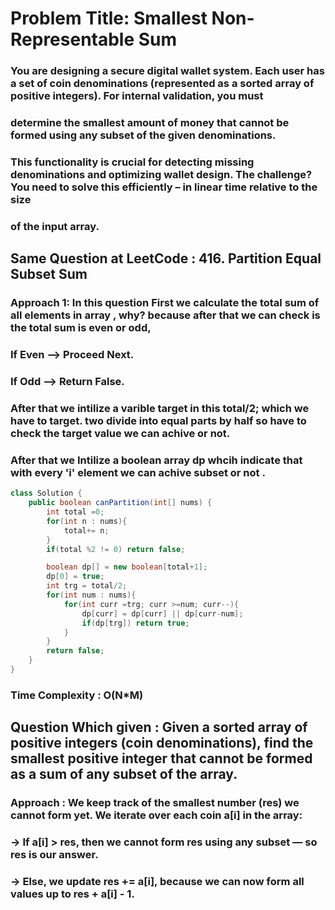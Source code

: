 #  Problem Title: Smallest Non-Representable Sum
###  You are designing a secure digital wallet system. Each user has a set of coin denominations (represented as a sorted array of positive integers). For internal validation, you must
###  determine the smallest amount of money that cannot be formed using any subset of the given denominations.
###  This functionality is crucial for detecting missing denominations and optimizing wallet design. The challenge? You need to solve this efficiently – in linear time relative to the size
###  of the input array.
##  Same Question at LeetCode : 416. Partition Equal Subset Sum
###  Approach 1: In this question First we calculate the total sum of all elements in array , why? because after that we can check is the total sum is even or odd,
###  If Even --> Proceed Next.
###  If Odd --> Return False.
### After that we intilize a varible target in this total/2; which we have to target. two divide into equal parts by half so have to check the target value we can achive or not.
### After that we Intilize a boolean array dp whcih indicate that with every 'i' element we can achive subset or not .
```java
class Solution {
    public boolean canPartition(int[] nums) {
        int total =0;
        for(int n : nums){
            total+= n;
        }
        if(total %2 != 0) return false;

        boolean dp[] = new boolean[total+1];
        dp[0] = true;
        int trg = total/2;
        for(int num : nums){
            for(int curr =trg; curr >=num; curr--){
                dp[curr] = dp[curr] || dp[curr-num];
                if(dp[trg]) return true;
            }
        }
        return false;
    }
}
```
### Time Complexity : O(N*M)
##    Question Which given : Given a sorted array of positive integers (coin denominations), find the smallest positive integer that cannot be formed as a sum of any subset of the array.
###    Approach : We keep track of the smallest number (res) we cannot form yet. We iterate over each coin a[i] in the array:
###    ->    If a[i] > res, then we cannot form res using any subset — so res is our answer.
###    ->    Else, we update res += a[i], because we can now form all values up to res + a[i] - 1.


